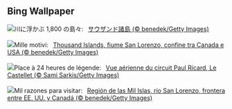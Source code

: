 ## Bing Wallpaper
![](https://www.bing.com/th?id=OHR.ThousandIslands_JA-JP7633482914_UHD.jpg&w=1000)川に浮かぶ 1,800 の島々:&nbsp;&ensp;[サウザンド諸島 (© benedek/Getty Images)](https://www.bing.com/th?id=OHR.ThousandIslands_JA-JP7633482914_UHD.jpg)
<br><br/>
![](https://www.bing.com/th?id=OHR.ThousandIslands_IT-IT3559325500_UHD.jpg&w=1000)Mille motivi:&nbsp;&ensp;[Thousand Islands, fiume San Lorenzo, confine tra Canada e USA (© benedek/Getty Images)](https://www.bing.com/th?id=OHR.ThousandIslands_IT-IT3559325500_UHD.jpg)
<br><br/>
![](https://www.bing.com/th?id=OHR.BolDor_FR-FR4058003205_UHD.jpg&w=1000)Place à 24 heures de légende:&nbsp;&ensp;[Vue aérienne du circuit Paul Ricard, Le Castellet (© Sami Sarkis/Getty Images)](https://www.bing.com/th?id=OHR.BolDor_FR-FR4058003205_UHD.jpg)
<br><br/>
![](https://www.bing.com/th?id=OHR.ThousandIslands_ES-ES0457398976_UHD.jpg&w=1000)Mil razones para visitar:&nbsp;&ensp;[Región de las Mil Islas, río San Lorenzo, frontera entre EE. UU. y Canadá (© benedek/Getty Images)](https://www.bing.com/th?id=OHR.ThousandIslands_ES-ES0457398976_UHD.jpg)
<br><br/>
